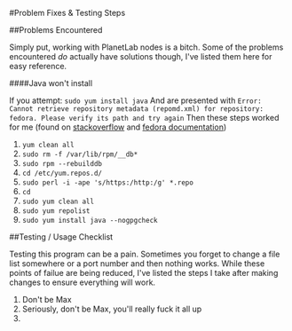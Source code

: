#Problem Fixes & Testing Steps

##Problems Encountered

Simply put, working with PlanetLab nodes is a bitch. Some of the problems encountered *do* actually have solutions though, I've listed them here for easy reference.

####Java won't install

If you attempt: `sudo yum install java`
And are presented with `Error: Cannot retrieve repository metadata (repomd.xml) for repository: fedora. Please verify its path and try again`
Then these steps worked for me (found on [stackoverflow](http://stackoverflow.com/a/28906973) and [fedora documentation](http://forums.fedoraforum.org/showpost.php?p=1225058&postcount=4))

1. `yum clean all`
2. `sudo rm -f /var/lib/rpm/__db*`
3. `sudo rpm --rebuilddb`
4. `cd /etc/yum.repos.d/`
5. `sudo perl -i -ape 's/https:/http:/g' *.repo`
6. `cd`
7. `sudo yum clean all`
8. `sudo yum repolist`
9. `sudo yum install java --nogpgcheck`

##Testing / Usage Checklist

Testing this program can be a pain. Sometimes you forget to change a file list somewhere or a port number and then nothing works. While these points of failue are being reduced, I've listed the steps I take after making changes to ensure everything will work.

1. Don't be Max
2. Seriously, don't be Max, you'll really fuck it all up
3. 
